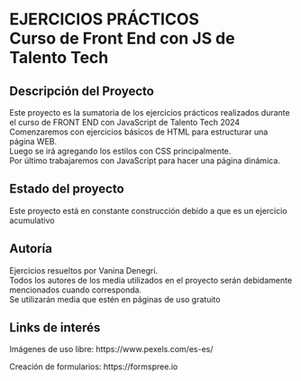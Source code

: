 <h1>EJERCICIOS PRÁCTICOS<br>Curso de Front End con JS de Talento Tech</h1>
<h2>Descripción del Proyecto</h2>
    <p> 
        Este proyecto es la sumatoria de los ejercicios prácticos realizados 
        durante el curso de FRONT END con JavaScript de Talento Tech 2024
        <br>
        Comenzaremos con ejercicios básicos de HTML para estructurar una página WEB.
        <br>
        Luego se irá agregando los estilos con CSS principalmente.
        <br>
        Por último trabajaremos con JavaScript para hacer una página dinámica.
        <br>
    </p>
<h2>Estado del proyecto</h2>
    <p>Este proyecto está en constante construcción debido a que es un ejercicio acumulativo</p>
<h2>Autoría</h2>
    <p>
        Ejercicios resueltos por Vanina Denegri.
        <br>
        Todos los autores de los media utilizados en el proyecto serán debidamente mencionados cuando corresponda.
        <br>
        Se utilizarán media que estén en páginas de uso gratuito
    </p>
<h2>Links de interés</h2>
    <p> Imágenes de uso libre: https://www.pexels.com/es-es/ </p>
    <p> Creación de formularios: https://formspree.io </p>